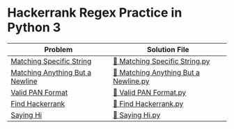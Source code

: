 # Hackerrank Regex Practice in Python 3

| Problem | Solution File |
| ----------- | ----------- |
| [Matching Specific String](https://www.hackerrank.com/challenges/matching-specific-string/problem) | [📄 Matching Specific String.py](https://github.com/kaili-chen/snippets/blob/main/hackerrank/Regex/Matching%20Specific%20String.py) |
| [Matching Anything But a Newline](https://www.hackerrank.com/challenges/matching-anything-but-new-line/problem) | [📄 Matching Anything But a Newline.py](https://github.com/kaili-chen/snippets/blob/main/hackerrank/Regex/Matching%20Anything%20But%20a%20Newline.py) |
| [Valid PAN Format](https://www.hackerrank.com/challenges/valid-pan-format/problem) | [📄 Valid PAN Format.py](https://github.com/kaili-chen/snippets/blob/main/hackerrank/Regex/Valid%20PAN%20Format.py) |
| [Find Hackerrank](https://www.hackerrank.com/challenges/find-hackerrank/problem) | [📄 Find Hackerrank.py](https://github.com/kaili-chen/snippets/blob/main/hackerrank/Regex/Find%20Hackerrank.py) |
| [Saying Hi](https://www.hackerrank.com/challenges/saying-hi/problem) | [📄 Saying Hi.py](https://github.com/kaili-chen/snippets/blob/main/hackerrank/Regex/Saying%20Hi.py) |
